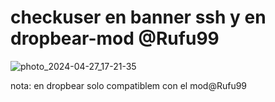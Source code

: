 # checkuser en banner ssh y en dropbear-mod @Rufu99

![photo_2024-04-27_17-21-35](https://github.com/rudi9999/ADMRufu/assets/67137156/8f7ff912-f223-44dd-bceb-27b2f19141d2)

nota: en dropbear solo compatiblem con el mod@Rufu99
